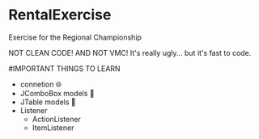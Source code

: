 # RentalExercise
Exercise for the Regional Championship

NOT CLEAN CODE! AND NOT VMC! It's really ugly... but it's fast to code.

#IMPORTANT THINGS TO LEARN
- connetion :globe_with_meridians:
- JComboBox models :dancer:
- JTable models :dancer:
- Listener
  - ActionListener
  - ItemListener
